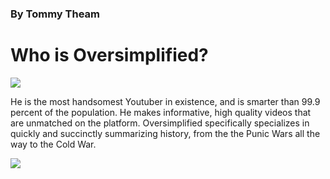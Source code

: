 <!DOCTYPE html>
<html>
 <head>
 </head>
<body>
 <h3>By Tommy Theam</h3>
 <h1>Who is Oversimplified?</h1>
 <img src="https://www.google.com/imgres?imgurl=https%3A%2F%2Fd3dbooq5a0yc71.cloudfront.net%2F2020%2F09%2FAsset_1_2048x2048.png&tbnid=aM6DlfrEqya7uM&vet=12ahUKEwjC1Jmm8cOBAxWGNEQIHYJ2BRQQMygCegQIARBu..i&imgrefurl=https%3A%2F%2Fwww.creatorhandbook.net%2Foversimplified-a-youtube-empire%2F&docid=dIWYaAwLZjmH3M&w=2047&h=819&q=oversimplified&safe=active&ved=2ahUKEwjC1Jmm8cOBAxWGNEQIHYJ2BRQQMygCegQIARBu">
<p>He is the most handsomest Youtuber in existence, and is smarter than 99.9 percent of the population. He makes informative, high quality videos that are unmatched on the platform. Oversimplified specifically specializes in quickly and succinctly summarizing history, from the the Punic Wars all the way to the Cold War. </p>
 <img src="https://www.google.com/imgres?imgurl=https%3A%2F%2Fpreview.redd.it%2Ffront-facing-oversimplified-v0-m97gro5gxjfb1.png%3Fauto%3Dwebp%26s%3D1f4c11c1dc52d0801ada2ad3f5cd6befdbbbb9c2&tbnid=ywDXowS59rnvoM&vet=12ahUKEwjLm9es8sOBAxWEO0QIHZLzBvgQMygCegQIARBN..i&imgrefurl=https%3A%2F%2Fwww.reddit.com%2Fr%2FOverSimplified%2Fcomments%2F15fmh56%2Ffront_facing_oversimplified%2F&docid=jXvWIQXsGqNFFM&w=1276&h=720&q=cdawgva%20oversimplified&safe=active&ved=2ahUKEwjLm9es8sOBAxWEO0QIHZLzBvgQMygCegQIARBN">
</body>



















  
</html>
